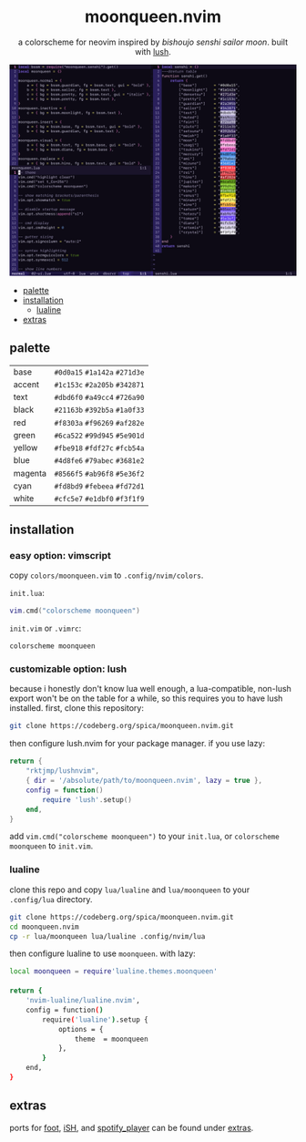 <div align="center">

# moonqueen.nvim

a colorscheme for neovim inspired by *bishoujo senshi sailor moon*. built with [lush](https://github.com/rktjmp/lush.nvim/).

<img src="assets/screenshot.png" alt="in the name of the moon" width="960">

</div>

+ [palette](#palette)
+ [installation](#installation)
    + [lualine](#lualine)
+ [extras](#extas)

<a name="palette"></a>
## palette

|         |                               |
| ------- | ----------------------------- |
| base    | `#0d0a15` `#1a142a` `#271d3e` |
| accent  | `#1c153c` `#2a205b` `#342871` |
| text    | `#dbd6f0` `#a49cc4` `#726a90` |
| black   | `#21163b` `#392b5a` `#1a0f33` |
| red     | `#f8303a` `#f96269` `#af282e` |
| green   | `#6ca522` `#99d945` `#5e901d` |
| yellow  | `#fbe918` `#fdf27c` `#fcb54a` |
| blue    | `#4d8fe6` `#79abec` `#3681e2` |
| magenta | `#8566f5` `#ab96f8` `#5e36f2` |
| cyan    | `#fd8bd9` `#febeea` `#fd72d1` |
| white   | `#cfc5e7` `#e1dbf0` `#f3f1f9` |

<a name="installation"></a>
## installation

### easy option: vimscript

copy `colors/moonqueen.vim` to `.config/nvim/colors`.

`init.lua`:

```lua
vim.cmd("colorscheme moonqueen")
```

`init.vim` or `.vimrc`:

```vimscript
colorscheme moonqueen
```

### customizable option: lush

because i honestly don't know lua well enough, a lua-compatible, non-lush export won't be on the table for a while, so this requires you to have lush installed. first, clone this repository:

```bash
git clone https://codeberg.org/spica/moonqueen.nvim.git
```

then configure lush.nvim for your package manager. if you use lazy:

```lua
return {
    "rktjmp/lushnvim",
    { dir = '/absolute/path/to/moonqueen.nvim', lazy = true },
    config = function()
        require 'lush'.setup()
    end,
}
```
add `vim.cmd("colorscheme moonqueen")` to your `init.lua`, or `colorscheme moonqueen` to `init.vim`.

<a name="lualine"></a>
### lualine

clone this repo and copy `lua/lualine` and `lua/moonqueen` to your `.config/lua` directory.

```bash
git clone https://codeberg.org/spica/moonqueen.nvim.git
cd moonqueen.nvim
cp -r lua/moonqueen lua/lualine .config/nvim/lua
```

then configure lualine to use `moonqueen`. with lazy:

```bash
local moonqueen = require'lualine.themes.moonqueen'

return {
    'nvim-lualine/lualine.nvim',
	config = function()
		require('lualine').setup {
			options = {
                theme  = moonqueen
            },
		}
	end,
}
```

<a name="extras"></a>
## extras

ports for [foot](https://codeberg.org/dnkl/foot), [iSH](https://github.com/ish-app/ish), and [spotify_player](https://github.com/aome510/spotify-player) can be found under <a href="https://codeberg.org/spica/moonqueen.nvim/src/branch/dev/extras">extras</a>.

